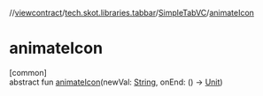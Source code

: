 //[viewcontract](../../../index.md)/[tech.skot.libraries.tabbar](../index.md)/[SimpleTabVC](index.md)/[animateIcon](animate-icon.md)

# animateIcon

[common]\
abstract fun [animateIcon](animate-icon.md)(newVal: [String](https://kotlinlang.org/api/latest/jvm/stdlib/kotlin/-string/index.html), onEnd: () -&gt; [Unit](https://kotlinlang.org/api/latest/jvm/stdlib/kotlin/-unit/index.html))
